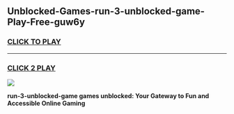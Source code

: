 
## Unblocked-Games-run-3-unblocked-game-Play-Free-guw6y
<h3>
<a href="https://premium76.site?title=run-3-unblocked-game&ref=17A">CLICK TO PLAY</a></h3>
<hr>

<h3>
<a href="https://premium76.site?title=run-3-unblocked-game&ref=17A">CLICK 2 PLAY</a>
  
</h3>

<a href="https://premium76.site?title=run-3-unblocked-game&ref=17A"><img src="https://clearcache.store/games.png"></a>


**run-3-unblocked-game games unblocked: Your Gateway to Fun and Accessible Online Gaming**
